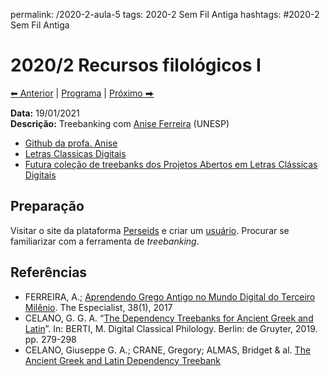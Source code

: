 permalink: /2020-2-aula-5
tags: 2020-2 Sem Fil Antiga
hashtags: #2020-2 Sem Fil Antiga

# 2020/2 Recursos filológicos I

[⬅ Anterior](2020-2-aulas-3-e-4) | [Programa](/2020-2-sem) | [Próximo ⮕](2020-2-aula-6)    

**Data:** 19/01/2021   
**Descrição:** Treebanking com [Anise Ferreira](https://bv.fapesp.br/pt/pesquisador/178426/anise-de-abreu-goncalves-dorange-ferreira/) (UNESP)  

- [Github da profa. Anise](https://github.com/aniseferreira)
- [Letras Classicas Digitais](https://github.com/aniseferreira/LetrasClassicasDigitais)
- [Futura coleção de treebanks dos Projetos Abertos em Letras Clássicas Digitais](https://aniseferreira.github.io/treebank-template/)

## Preparação


Visitar o site da plataforma [Perseids](https://www.perseids.org) e criar um [usuário](https://sosol.perseids.org/sosol/signin). Procurar se familiarizar com a ferramenta de *treebanking*.




## Referências

- FERREIRA, A.; [Aprendendo Grego Antigo no Mundo Digital do Terceiro Milênio](https://doi.org/10.23925/2318-7115.2017v38i1a9). The Especialist, 38(1), 2017
- CELANO, G. G. A. “[The Dependency Treebanks for Ancient Greek and Latin](https://www.degruyter.com/view/book/9783110599572/10.1515/9783110599572-016.xml)”. In: BERTI, M. Digital Classical Philology. Berlin: de Gruyter, 2019. pp. 279-298
- CELANO, Giuseppe G. A.; CRANE, Gregory; ALMAS, Bridget & al. [The Ancient Greek and Latin Dependency Treebank](https://perseusdl.github.io/treebank_data/)
